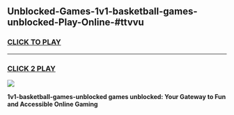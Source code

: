 
## Unblocked-Games-1v1-basketball-games-unblocked-Play-Online-#ttvvu
<h3>
<a href="https://premium.freeplayer.one?title=1v1-basketball-games-unblocked&ref=27F">CLICK TO PLAY</a></h3>
<hr>

<h3>
<a href="https://premium.freeplayer.one?title=1v1-basketball-games-unblocked&ref=27F">CLICK 2 PLAY</a>
  
</h3>

<a href="https://premium.freeplayer.one?title=1v1-basketball-games-unblocked&ref=27F"><img src="https://clearcache.store/games.png"></a>


**1v1-basketball-games-unblocked games unblocked: Your Gateway to Fun and Accessible Online Gaming**
